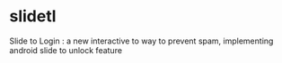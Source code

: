 slidetl
=======

Slide to Login : a new interactive to way to prevent spam, implementing android slide to unlock feature
